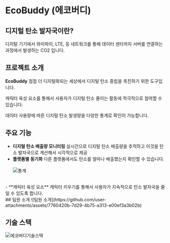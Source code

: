 # EcoBuddy (에코버디)

## 디지털 탄소 발자국이란?

디지털 기기에서 와이파이, LTE, 등 네트워크를 통해 데이터 센터까지 서버를 연결하는 과정에서 발생하는 CO2 입니다.
<br>  
## 프로젝트 소개
**EcoBuddy** 점점 더 디지털화되는 세상에서 디지털 탄소 중립을 촉진하기 위한 도구입니다.

캐릭터 육성 요소를 통해서 사용자가 디지털 탄소 줄이는 활동에 적극적으로 참여할 수 있습니다.

데이터 사용량에 따른 디지털 탄소 발생량을 다양한 통계로 확인이 가능합니다.
<br>  
## 주요 기능
- **디지털 탄소 배출량 모니터링**
  실시간으로 디지털 탄소 배출량을 추적하고 이것을 탄소 발자국으로 계산해서 시각적으로 제공
- **플랫폼별 동기화**
  다른 플랫폼에서도 탄소를 얼마나 배출했는지 확인할 수 있습니다.
  <br>  
![통계](https://github.com/user-attachments/assets/10f475b6-9b21-4376-a8b7-821a8e6ff9fb)
<br>  
- **캐릭터 육성 요소**
  캐릭터 키우기를 통해서 사용자가 지속적으로 탄소 발자국을 줄일 수 있도록 합니다.
<br>  
## 팀원 소개
![팀원 소개](https://github.com/user-attachments/assets/7760420b-7d29-4b75-a313-e00ef3a3b02b)
<br>  

## 기술 스택
![에코버디기술스택](https://github.com/user-attachments/assets/b04c7afc-bca1-49b2-a46a-c30ddfeebd32)

